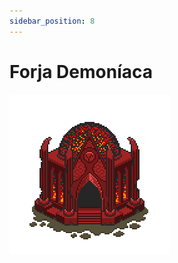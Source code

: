 ```yaml
---
sidebar_position: 8
---
```


# Forja Demoníaca
![Forja Demoníaca](https://raw.githubusercontent.com/Orna-Brasil/Assets/main/Edificios/Demonforge.webp)